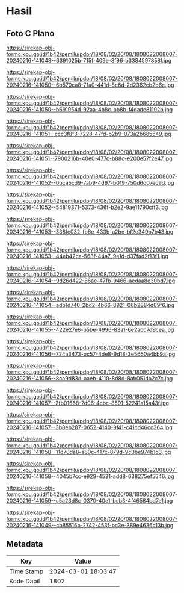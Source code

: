 # Hasil

## Foto C Plano

https://sirekap-obj-formc.kpu.go.id/1b42/pemilu/pdpr/18/08/02/20/08/1808022008007-20240216-141048--6391025b-715f-409e-8f96-b3384597858f.jpg

https://sirekap-obj-formc.kpu.go.id/1b42/pemilu/pdpr/18/08/02/20/08/1808022008007-20240216-141050--6b570ca8-71a0-441d-8c6d-2d2362cb2b6c.jpg

https://sirekap-obj-formc.kpu.go.id/1b42/pemilu/pdpr/18/08/02/20/08/1808022008007-20240216-141050--b691954d-92aa-4b8c-bb8b-f4dade81192b.jpg

https://sirekap-obj-formc.kpu.go.id/1b42/pemilu/pdpr/18/08/02/20/08/1808022008007-20240216-141051--ccc3f8f3-7228-47fd-b2b9-073a2b685549.jpg

https://sirekap-obj-formc.kpu.go.id/1b42/pemilu/pdpr/18/08/02/20/08/1808022008007-20240216-141051--7900216b-40e0-477c-b88c-e200e57f2e47.jpg

https://sirekap-obj-formc.kpu.go.id/1b42/pemilu/pdpr/18/08/02/20/08/1808022008007-20240216-141052--0bca5cd9-7ab9-4d97-b019-750d6d07ec9d.jpg

https://sirekap-obj-formc.kpu.go.id/1b42/pemilu/pdpr/18/08/02/20/08/1808022008007-20240216-141052--54819371-5373-436f-b2e2-9ae11790cff3.jpg

https://sirekap-obj-formc.kpu.go.id/1b42/pemilu/pdpr/18/08/02/20/08/1808022008007-20240216-141053--338fc032-fb6e-433b-a2be-bf2c349b7b43.jpg

https://sirekap-obj-formc.kpu.go.id/1b42/pemilu/pdpr/18/08/02/20/08/1808022008007-20240216-141053--44eb42ca-568f-44a7-9e1d-d37fad2f13f1.jpg

https://sirekap-obj-formc.kpu.go.id/1b42/pemilu/pdpr/18/08/02/20/08/1808022008007-20240216-141054--9d26d422-86ae-47fb-9466-aedaa8e30bd7.jpg

https://sirekap-obj-formc.kpu.go.id/1b42/pemilu/pdpr/18/08/02/20/08/1808022008007-20240216-141054--adb1d740-2bd2-4b66-8921-06b2884d09f6.jpg

https://sirekap-obj-formc.kpu.go.id/1b42/pemilu/pdpr/18/08/02/20/08/1808022008007-20240216-141055--422e27e6-b5be-4996-83a1-6e2adc7d9cea.jpg

https://sirekap-obj-formc.kpu.go.id/1b42/pemilu/pdpr/18/08/02/20/08/1808022008007-20240216-141056--724a3473-bc57-4de8-9d18-3e5650a4bb9a.jpg

https://sirekap-obj-formc.kpu.go.id/1b42/pemilu/pdpr/18/08/02/20/08/1808022008007-20240216-141056--8ca9d83d-aaeb-4110-8d8d-8ab051db2c7c.jpg

https://sirekap-obj-formc.kpu.go.id/1b42/pemilu/pdpr/18/08/02/20/08/1808022008007-20240216-141057--2fb01668-7d06-4cbc-8591-52241a15a43f.jpg

https://sirekap-obj-formc.kpu.go.id/1b42/pemilu/pdpr/18/08/02/20/08/1808022008007-20240216-141057--3b8eb287-0652-4140-9f41-c41cd46cc364.jpg

https://sirekap-obj-formc.kpu.go.id/1b42/pemilu/pdpr/18/08/02/20/08/1808022008007-20240216-141058--11d70da8-a80c-417c-879d-9c0be974b1d3.jpg

https://sirekap-obj-formc.kpu.go.id/1b42/pemilu/pdpr/18/08/02/20/08/1808022008007-20240216-141058--4045b7cc-e929-4531-add8-638275ef5546.jpg

https://sirekap-obj-formc.kpu.go.id/1b42/pemilu/pdpr/18/08/02/20/08/1808022008007-20240216-141059--c5a23d8c-0370-40e1-bcb3-4f46584bd7e1.jpg

https://sirekap-obj-formc.kpu.go.id/1b42/pemilu/pdpr/18/08/02/20/08/1808022008007-20240216-141049--cb85516b-2742-453f-bc3e-389e4636c13b.jpg


## Metadata

| Key        | Value               |
| ---------- | ------------------- |
| Time Stamp | 2024-03-01 18:03:47 |
| Kode Dapil | 1802                |



